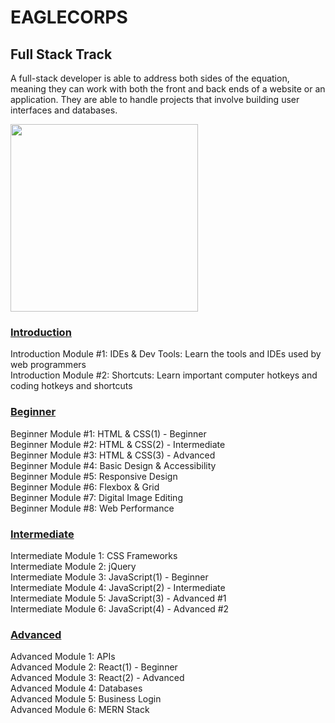 # **EAGLECORPS**

## Full Stack Track

A full-stack developer is able to address both sides of the equation, meaning they can work with both the front and back ends of a website or an application. They are able to handle projects that involve building user interfaces and databases.

<img align="center" width="300" src="https://thehappypuppysite.com/wp-content/uploads/2017/10/Cute-Dog-Names-HP-long.jpg"><br />

### [Introduction](/course/introduction.md)
Introduction Module #1: IDEs & Dev Tools: Learn the tools and IDEs used by web programmers<br />
Introduction Module #2: Shortcuts: Learn important computer hotkeys and coding hotkeys and shortcuts<br />

### [Beginner](/course/beginner.md)
Beginner Module #1: HTML & CSS(1) - Beginner<br />
Beginner Module #2: HTML & CSS(2) - Intermediate<br />
Beginner Module #3: HTML & CSS(3) - Advanced<br />
Beginner Module #4: Basic Design & Accessibility<br />
Beginner Module #5: Responsive Design<br />
Beginner Module #6: Flexbox & Grid<br />
Beginner Module #7: Digital Image Editing<br />
Beginner Module #8: Web Performance<br />

### [Intermediate](/course/intermediate.md)
Intermediate Module 1: CSS Frameworks<br />
Intermediate Module 2: jQuery<br />
Intermediate Module 3: JavaScript(1) - Beginner<br />
Intermediate Module 4: JavaScript(2) - Intermediate<br />
Intermediate Module 5: JavaScript(3) - Advanced #1<br />
Intermediate Module 6: JavaScript(4) - Advanced #2<br />

### [Advanced](/course/advanced.md)
Advanced Module 1: APIs<br />
Advanced Module 2: React(1) - Beginner<br />
Advanced Module 3: React(2) - Advanced<br />
Advanced Module 4: Databases<br />
Advanced Module 5: Business Login<br />
Advanced Module 6: MERN Stack</p>
